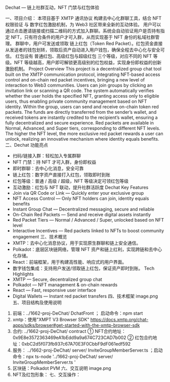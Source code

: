 Dechat — 链上社群互动，NFT 门禁与红包体验

一、项目介绍：
本项目基于 XMTP 通讯协议 构建去中心化群聊工具，结合 NFT 权限验证 与 数字红包激励机制，为 Web3 社区带来全新的互动体验。
用户可以通过点击邀请链接或扫描二维码的方式加入群聊。系统会自动验证用户是否持有指定 NFT，只有符合条件的用户才可入群，从而实现基于 NFT 身份的私域社群管理。
群聊中，用户可发送或领取 链上红包（Token Red Packet）。红包资金直接从发送者的钱包划转，领取后资产自动进入用户钱包，确保全程去中心化与安全可信。
红包设有 普通红包、高级红包与超级红包 三个等级，对应不同的 NFT 等级。NFT 等级越高，用户即可解锁更高级别的红包权益，实现身份即权益的创新激励机制。
Project Overview
This project is a decentralized group chat tool built on the XMTP communication protocol, integrating NFT-based access control and on-chain red packet incentives, bringing a new level of interaction to Web3 communities.
Users can join groups by clicking an invitation link or scanning a QR code. The system automatically verifies whether the user holds the specified NFT, granting access only to eligible users, thus enabling private community management based on NFT identity.
Within the group, users can send and receive on-chain token red packets. The funds are directly transferred from the sender’s wallet, and received tokens are instantly credited to the recipient’s wallet, ensuring a fully decentralized and secure experience.
Red packets are available in Normal, Advanced, and Super tiers, corresponding to different NFT levels. The higher the NFT level, the more exclusive red packet rewards a user can unlock, realizing an innovative mechanism where identity equals benefits.
二、Dechat 功能亮点
- 扫码/链接入群：轻松加入专属群聊
- NFT 门禁：持 NFT 才可入群，身份即权益
- 即时群聊：去中心化消息，安全可靠
- 链上红包：数字资产直接打入红包，领取即时到账
- 红包等级：普通 / 高级 / 超级，NFT 等级决定可领红包等级
- 互动激励：红包与 NFT 联动，提升社群活跃度
Dechat Key Features
- Join via QR Code or Link — Quickly enter your exclusive group
- NFT Access Control — Only NFT holders can join, identity equals benefits
- Instant Group Chat — Decentralized messaging, secure and reliable
- On-Chain Red Packets — Send and receive digital assets instantly
- Red Packet Tiers — Normal / Advanced / Super, unlocked based on NFT level
- Interactive Incentives — Red packets linked to NFTs to boost community engagement
三、技术概览
- XMTP：去中心化消息协议，用于实现原生群聊和链上安全通信。
- Polkadot：底层区块链网络，管理 NFT 资产和链上红利，实现跨链和去中心化存储。
- React：前端框架，用于构建高性能、响应式的用户界面。
- 数字钱包集成：支持用户发送/领取链上红包，保证资产即时到账。
Tech Highlights
- XMTP — Secure, decentralized group chat
- Polkadot — NFT management & on-chain rewards
- React — Fast, responsive user interface
- Digital Wallets — Instant red packet transfers
四、技术框架
image.png
五、项目结构及使用说明
1. 前端：../1662-proj-DeChat/ DchatFront ； 启动命令：npm start
2. xmtp：使用"XMPT V3 Browser SDK"
https://docs.xmtp.org/chat-apps/sdks/browser#get-started-with-the-xmtp-browser-sdk
3. 合约: ../1662-proj-DeChat/ contract
  ① NFT合约地址：0x9E8e3572363469eA1bEdd9a9a674C723CAD7b002
  ② 红包合约地址：0xbC2d5f073fb937c67A70E3F0CbbF9dF061edf592
4. 服务： ../1662-proj-DeChat/ server/ InviteGroupMemberServer.ts ；启动命令：npx ts-node '../1662-proj-DeChat/ server/ InviteGroupMemberServer.ts '
5. 区块链：Polkadot  PVM
六、交互说明
image.png
2. NFT及红包形象：
七、交互操作：